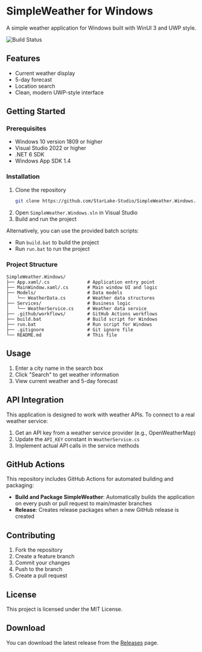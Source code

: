 # SimpleWeather for Windows

A simple weather application for Windows built with WinUI 3 and UWP style.

![Build Status](https://github.com/StarLake-Studio/SimpleWeather.Windows/workflows/Build%20and%20Package%20SimpleWeather/badge.svg)

## Features

- Current weather display
- 5-day forecast
- Location search
- Clean, modern UWP-style interface

## Getting Started

### Prerequisites

- Windows 10 version 1809 or higher
- Visual Studio 2022 or higher
- .NET 6 SDK
- Windows App SDK 1.4

### Installation

1. Clone the repository
   ```bash
   git clone https://github.com/StarLake-Studio/SimpleWeather.Windows.git
   ```
2. Open `SimpleWeather.Windows.sln` in Visual Studio
3. Build and run the project

Alternatively, you can use the provided batch scripts:
- Run `build.bat` to build the project
- Run `run.bat` to run the project

### Project Structure

```
SimpleWeather.Windows/
├── App.xaml/.cs              # Application entry point
├── MainWindow.xaml/.cs       # Main window UI and logic
├── Models/                   # Data models
│   └── WeatherData.cs        # Weather data structures
├── Services/                 # Business logic
│   └── WeatherService.cs     # Weather data service
├── .github/workflows/        # GitHub Actions workflows
├── build.bat                 # Build script for Windows
├── run.bat                   # Run script for Windows
├── .gitignore                # Git ignore file
└── README.md                 # This file
```

## Usage

1. Enter a city name in the search box
2. Click "Search" to get weather information
3. View current weather and 5-day forecast

## API Integration

This application is designed to work with weather APIs. To connect to a real weather service:

1. Get an API key from a weather service provider (e.g., OpenWeatherMap)
2. Update the `API_KEY` constant in `WeatherService.cs`
3. Implement actual API calls in the service methods

## GitHub Actions

This repository includes GitHub Actions for automated building and packaging:

- **Build and Package SimpleWeather**: Automatically builds the application on every push or pull request to main/master branches
- **Release**: Creates release packages when a new GitHub release is created

## Contributing

1. Fork the repository
2. Create a feature branch
3. Commit your changes
4. Push to the branch
5. Create a pull request

## License

This project is licensed under the MIT License.

## Download

You can download the latest release from the [Releases](https://github.com/StarLake-Studio/SimpleWeather.Windows/releases) page.